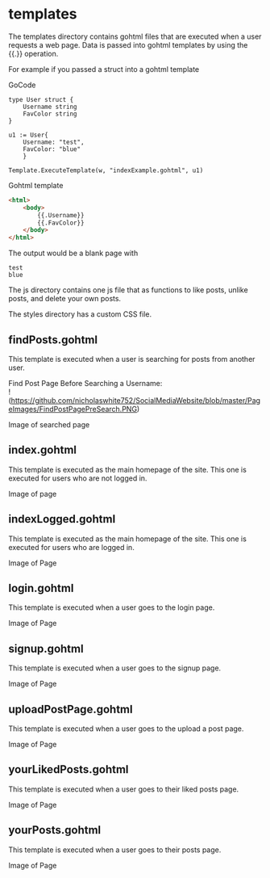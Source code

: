 # templates

The templates directory contains gohtml files that are executed when a user requests a web page. Data is passed into gohtml templates by using the {{.}} operation.

For example if you passed a struct into a gohtml template 

GoCode
```
type User struct {
    Username string
    FavColor string
}

u1 := User{
    Username: "test",
    FavColor: "blue"
    }    

Template.ExecuteTemplate(w, "indexExample.gohtml", u1)

```

Gohtml template
```html
<html>
    <body>
        {{.Username}}
        {{.FavColor}}
    </body>
</html> 
```

The output would be a blank page with 

```
test
blue
```

The js directory contains one js file that as functions to like posts, unlike posts, and delete your own posts.

The styles directory has a custom CSS file.


## findPosts.gohtml

This template is executed when a user is searching for posts from another user.

Find Post Page Before Searching a Username:  
!(https://github.com/nicholaswhite752/SocialMediaWebsite/blob/master/PageImages/FindPostPagePreSearch.PNG)

Image of searched page

## index.gohtml

This template is executed as the main homepage of the site. This one is executed for users who are not logged in.

Image of page

## indexLogged.gohtml

This template is executed as the main homepage of the site. This one is executed for users who are logged in.

Image of Page

## login.gohtml

This template is executed when a user goes to the login page.

Image of Page

## signup.gohtml

This template is executed when a user goes to the signup page.

Image of Page

## uploadPostPage.gohtml

This template is executed when a user goes to the upload a post page.

Image of Page

## yourLikedPosts.gohtml

This template is executed when a user goes to their liked posts page.

Image of Page

## yourPosts.gohtml

This template is executed when a user goes to their posts page.

Image of Page
